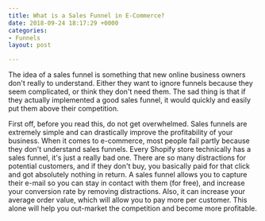 ```yaml
---
title: What is a Sales Funnel in E-Commerce?
date: 2018-09-24 18:17:29 +0000
categories:
- Funnels
layout: post

---
```

The idea of a sales funnel is something that new online business owners don't really to understand. Either they want to ignore funnels because they seem complicated, or think they don't need them. The sad thing is that if they actually implemented a good sales funnel, it would quickly and easily put them above their competition.

First off, before you read this, do not get overwhelmed. Sales funnels are extremely simple and can drastically improve the profitability of your business. When it comes to e-commerce, most people fail partly because they don't understand sales funnels. Every Shopify store technically has a sales funnel, it's just a really bad one. There are so many distractions for potential customers, and if they don't buy, you basically paid for that click and got absolutely nothing in return. A sales funnel allows you to capture their e-mail so you can stay in contact with them (for free), and increase your conversion rate by removing distractions. Also, it can increase your average order value, which will allow you to pay more per customer. This alone will help you out-market the competition and become more profitable.